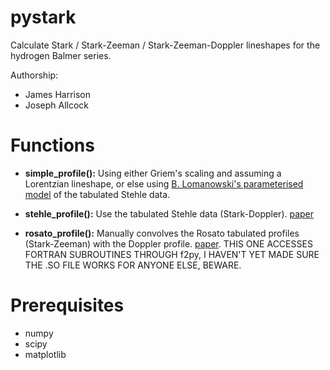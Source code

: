 # pystark

Calculate Stark / Stark-Zeeman / Stark-Zeeman-Doppler lineshapes for the hydrogen Balmer series.

Authorship:

- James Harrison
- Joseph Allcock


# Functions

- **simple_profile():** Using either Griem's scaling and assuming a Lorentzian lineshape, or else using [B. Lomanowski's
parameterised model](http://iopscience.iop.org/article/10.1088/0029-5515/55/12/123028/meta "Bart's paper") of the tabulated Stehle data.

- **stehle_profile():** Use the tabulated Stehle data (Stark-Doppler). [paper](https://lerma.obspm.fr/~stehle/Articles/1999AAS140Stehle.pdf)
- **rosato_profile():** Manually convolves the Rosato tabulated profiles (Stark-Zeeman) with the Doppler profile. [paper](https://www.sciencedirect.com/science/article/pii/S0022407316305325). THIS ONE ACCESSES FORTRAN SUBROUTINES THROUGH f2py, I HAVEN'T YET MADE SURE THE .SO FILE WORKS FOR ANYONE ELSE, BEWARE.


# Prerequisites

- numpy
- scipy
- matplotlib



